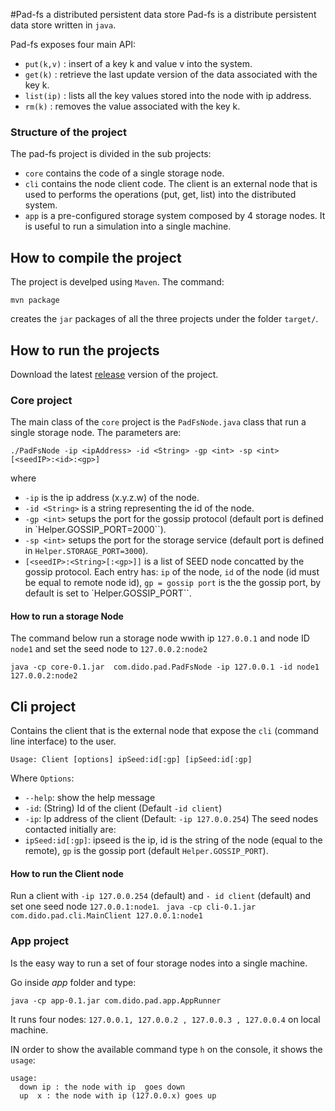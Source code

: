 #Pad-fs a distributed  persistent data store 
Pad-fs is a distribute persistent data store written in `java`. 

Pad-fs exposes four main API:
- `put(k,v)` : insert of a key k and value v into the system.
- `get(k)` : retrieve the last update version of the data associated with the key k.
- `list(ip)` : lists all the key values stored into the node with ip address.
- `rm(k)` : removes the value associated with the key k.

### Structure of the project
The pad-fs project is divided in the sub projects:
- `core` contains the code of a single storage node.
- `cli` contains the node client code. The client is an external node that is used to performs the operations (put, get, list) into the distributed system.
-  `app` is a pre-configured  storage system composed by 4 storage nodes. It is useful to run a simulation into a single machine.

## How to compile the project
The project is develped using `Maven`.
The command: 

`mvn package`

creates the `jar` packages of all the three projects under the folder `target/`.

## How to run the projects

Download the latest [release](https://github.com/dido18/PAD-FileSystem/releases)  version of the project.

### Core project
The main class of the `core` project is the `PadFsNode.java` class that run a single storage node.
The parameters are:

`./PadFsNode -ip <ipAddress> -id <String> -gp <int> -sp <int>  [<seedIP>:<id>:<gp>]`

where
- `-ip` is the ip address (x.y.z.w) of the node.
- `-id <String>` is a string representing the id of the node.
- `-gp <int>` setups the port for the gossip protocol (default port is defined in `Helper.GOSSIP_PORT=2000``).
- `-sp <int>` setups the port for the storage service (default port is defined in `Helper.STORAGE_PORT=3000`).
- `[<seedIP>:<String>[:<gp>]]` is a list of SEED node concatted by the gossip protocol. Each entry has: `ip` of the node, `id` of the node (id must be equal to remote node id),  `gp = gossip port` is the the gossip port, by default is set to `Helper.GOSSIP_PORT``.

#### How to run a storage Node
The command below run a storage node wwith ip `127.0.0.1` and node ID `node1` and set the seed node to `127.0.0.2:node2`

`java -cp core-0.1.jar  com.dido.pad.PadFsNode -ip 127.0.0.1 -id node1 127.0.0.2:node2`

## Cli project

Contains the client that is the external node that expose the `cli` (command line interface) to the user.

`Usage: Client [options] ipSeed:id[:gp] [ipSeed:id[:gp]`

Where `Options`:
  -  `--help`: show the help message
  -  `-id`: (String) Id of the client (Default  `-id client`)
  - `-ip`: Ip address of the client (Default: `-ip 127.0.0.254`)
The seed nodes contacted initially are:
  - `ipSeed:id[:gp]`: ipseed is the ip, id is the string of the node (equal to the remote), `gp` is the gossip port (default `Helper.GOSSIP_PORT`).
  
#### How to run the Client node
Run a client with `-ip 127.0.0.254` (default) and `- id client` (default) and set one seed node `127.0.0.1:node1`.
` java -cp cli-0.1.jar com.dido.pad.cli.MainClient 127.0.0.1:node1`


### App project
Is the easy way to run a set of four storage nodes into a single machine.

Go inside *app* folder and type:

`java -cp app-0.1.jar com.dido.pad.app.AppRunner`

It runs four nodes: `127.0.0.1, 127.0.0.2 , 127.0.0.3 , 127.0.0.4` on local machine.

IN order to show the available command type `h` on the console, it shows the `usage`:
```
usage: 
  down ip : the node with ip  goes down 
  up  x : the node with ip (127.0.0.x) goes up 
```


